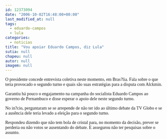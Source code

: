 ```yaml
---
id: 12373094
date: "2006-10-02T16:48:00+00:00"
last_modified_at: null
tags:
  - eduardo-campos
  - lula
categories:
  - noticias
title: "Vou apoiar Eduardo Campos, diz Lula"
sutia: null
chapeu: null
autor: null
imagem: null
---
```

<p><P><FONT face=Verdana>O presidente concede entrevista coletiva neste momento, em Bras?lia. Fala sobre o que teria provocado o segundo turno e quais são suas estratégias para a disputa com Alckmin.</FONT></P></p>
<p><P><FONT face=Verdana>Garantiu há pouco o engajamento na campanha do socialista Eduardo Campos ao governo de Pernambuco e disse esperar o apoio dele neste segundo turno.</FONT></P></p>
<p><P><FONT face=Verdana>No in?cio, perguntaram se se arrepende de não ter ido ao último debate da TV Globo e se a ausência dele teria levado a eleição para o segundo turno.</FONT></P></p>
<p><P><FONT face=Verdana>Respondeu dizendo que não tem bola de cristal&nbsp;para, no momento da decisão, prever se perderia ou não votos se ausentando do debate. E&nbsp;assegurou não ter pesquisas sobre o assunto.</FONT></P> </p>
